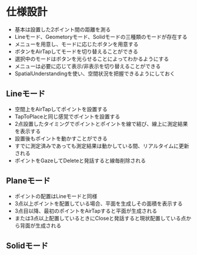 # 仕様設計
* 基本は設置した2ポイント間の距離を測る
* Lineモード、Geometoryモード、Solidモードの三種類のモードが存在する
* メニューを用意し、モードに応じたボタンを用意する
* ボタンをAirTapしてモードを切り替えることができる
* 選択中のモードはボタンを光らせることによってわかるようにする
* メニューは必要に応じて表示/非表示を切り替えることができる
* SpatialUnderstandingを使い、空間状況を把握できるようにしておく

## Lineモード
* 空間上をAirTapしてポイントを設置する
* TapToPlaceと同じ感覚でポイントを設置する
* 2点設置したタイミングでポイントとポイントを線で結び、線上に測定結果を表示する
* 設置後もポイントを動かすことができる
* すでに測定済みであっても測定結果は動かしている間、リアルタイムに更新される
* ポイントをGazeしてDeleteと発話すると線毎削除される

## Planeモード
* ポイントの配置はLineモードと同様
* 3点以上ポイントを配置している場合、平面を生成しその面積を表示する
* 3点目以降、最初のポイントをAirTapすると平面が生成される
* または3点以上配置しているときにCloseと発話すると現状配置している点から背面が生成される

## Solidモード
